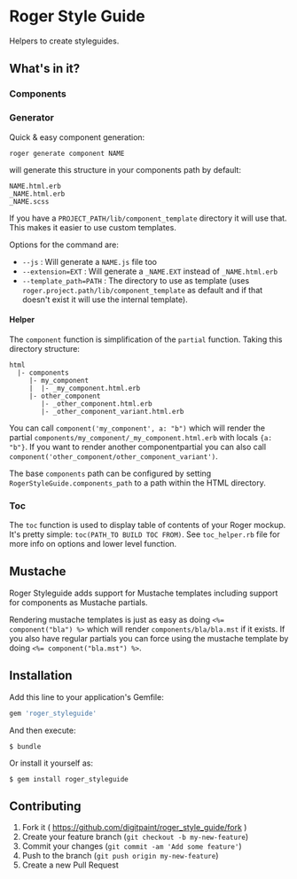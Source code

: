 # Roger Style Guide

Helpers to create styleguides.

## What's in it?

### Components

### Generator
Quick & easy component generation:

`roger generate component NAME`

will generate this structure in your components path by default:
```
NAME.html.erb
_NAME.html.erb
_NAME.scss
```

If you have a `PROJECT_PATH/lib/component_template` directory it will use that. This makes it easier to use custom templates.

Options for the command are:

* `--js` : Will generate a `NAME.js` file too
* `--extension=EXT` : Will generate a `_NAME.EXT` instead of `_NAME.html.erb`
* `--template_path=PATH` : The directory to use as template (uses `roger.project.path/lib/component_template` as default and if that doesn't exist it will use the internal template).

#### Helper
The `component` function is simplification of the `partial` function. Taking this directory structure:

```
html
  |- components
     |- my_component
     |  |- _my_component.html.erb
     |- other_component
        |- _other_component.html.erb
        |- _other_component_variant.html.erb
```

You can call `component('my_component', a: "b")` which will render the partial `components/my_component/_my_component.html.erb` with locals `{a: "b"}`. If you want to render another componentpartial you can also call `component('other_component/other_component_variant')`.

The base `components` path can be configured by setting `RogerStyleGuide.components_path` to a path within the HTML directory.

### Toc
The `toc` function is used to display table of contents of your Roger mockup. It's pretty simple: `toc(PATH_TO BUILD TOC FROM)`. See `toc_helper.rb` file for more info on options and lower level function.

## Mustache
Roger Styleguide adds support for Mustache templates including support for components as Mustache partials.

Rendering mustache templates is just as easy as doing `<%= component("bla") %>` which will render `components/bla/bla.mst` if it exists. If you also have
regular partials you can force using the mustache template by doing `<%= component("bla.mst") %>`.

## Installation

Add this line to your application's Gemfile:

```ruby
gem 'roger_styleguide'
```

And then execute:

    $ bundle

Or install it yourself as:

    $ gem install roger_styleguide

## Contributing

1. Fork it ( https://github.com/digitpaint/roger_style_guide/fork )
2. Create your feature branch (`git checkout -b my-new-feature`)
3. Commit your changes (`git commit -am 'Add some feature'`)
4. Push to the branch (`git push origin my-new-feature`)
5. Create a new Pull Request
